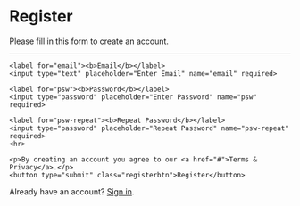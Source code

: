 <!DOCTYPE html>
<html>
<head>
<meta charset="UTF-8">
</head>
<body>
  <form action="action_page.php">
  <div class="container">
    <h1>Register</h1>
    <p>Please fill in this form to create an account.</p>
    <hr>

    <label for="email"><b>Email</b></label>
    <input type="text" placeholder="Enter Email" name="email" required>

    <label for="psw"><b>Password</b></label>
    <input type="password" placeholder="Enter Password" name="psw" required>

    <label for="psw-repeat"><b>Repeat Password</b></label>
    <input type="password" placeholder="Repeat Password" name="psw-repeat" required>
    <hr>

    <p>By creating an account you agree to our <a href="#">Terms & Privacy</a>.</p>
    <button type="submit" class="registerbtn">Register</button>
  </div>

  <div class="container signin">
    <p>Already have an account? <a href="#">Sign in</a>.</p>
  </div>
</form>
</body>
</html>
